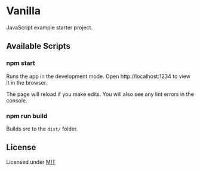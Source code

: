 # Vanilla

JavaScript example starter project.

## Available Scripts

### npm start

Runs the app in the development mode.
Open http://localhost:1234 to view it in the browser.

The page will reload if you make edits.
You will also see any lint errors in the console.

### npm run build

Builds src to the `dist/` folder.

## License

Licensed under [MIT](./LICENSE)
